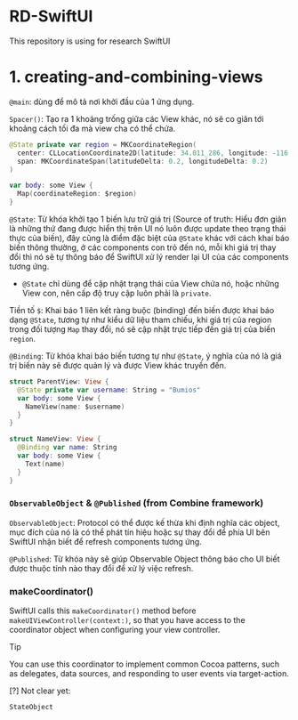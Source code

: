 # RD-SwiftUI
This repository is using for research SwiftUI

# 1. creating-and-combining-views

 `@main`: dùng để mô tả nơi khởi đầu của 1 ứng dụng.

`Spacer()`: Tạo ra 1 khoảng trống giữa các View khác, nó sẽ co giãn tới khoảng cách tối đa mà view cha có thể chứa.



```swift
@State private var region = MKCoordinateRegion(
  center: CLLocationCoordinate2D(latitude: 34.011_286, longitude: -116.166_868),
  span: MKCoordinateSpan(latitudeDelta: 0.2, longitudeDelta: 0.2)
)

var body: some View {
  Map(coordinateRegion: $region)
}
```

`@State`: Từ khóa khởi tạo 1 biến lưu trữ giá trị (Source of truth: Hiểu đơn giản là những thứ đang được hiển thị trên UI nó luôn được update theo trạng thái thực của biến), đây cũng là điểm đặc biệt của `@State` khác với cách khai báo biến thông thường, ở các components con trỏ đến nó, mỗi khi giá trị thay đổi thì nó sẽ tự thông báo để SwiftUI xử lý render lại UI của các components tương ứng.

* `@State` chỉ dùng để cập nhật trạng thái của View chứa nó, hoặc những View con, nên cấp độ truy cập luôn phải là `private`.

Tiền tố `$`: Khai báo 1 liên kết ràng buộc (binding) đến biến được khai báo dạng `@State`, tương tự như kiểu dữ liệu tham chiếu, khi giá trị của region trong đối tượng `Map` thay đổi, nó sẽ cập nhật trực tiếp đến giá trị của biến `region`.



`@Binding`: Từ khóa khai báo biến tương tự như `@State`, ý nghĩa của nó là giá trị biến này sẽ được quản lý và được View khác truyền đến.

```swift
struct ParentView: View {
  @State private var username: String = "Bumios"
  var body: some View {
    NameView(name: $username)
  }
}

struct NameView: View {
  @Binding var name: String
  var body: some View {
    Text(name)
  }
}
```



### `ObservableObject` & `@Published` (from Combine framework)

`ObservableObject`: Protocol có thể được kế thừa khi định nghĩa các object, mục đích của nó là có thể phát tín hiệu hoặc sự thay đổi để phía UI bên SwiftUI nhận biết để refresh components tương ứng.

`@Published`: Từ khóa này sẽ giúp Observable Object thông báo cho UI biết được thuộc tính nào thay đổi để xử lý việc refresh.



### makeCoordinator()

SwiftUI calls this `makeCoordinator()` method before `makeUIViewController(context:)`, so that you have access to the coordinator object when configuring your view controller.

Tip

You can use this coordinator to implement common Cocoa patterns, such as delegates, data sources, and responding to user events via target-action.



[?] Not clear yet:

`StateObject`
